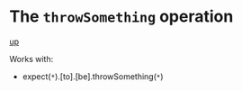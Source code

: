 # The `throwSomething` operation

[up](../README.md)



Works with:
  - expect(`*`).[to].[be].throwSomething(`*`)
